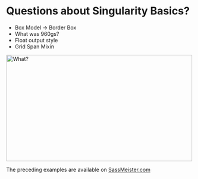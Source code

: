 # Questions about Singularity Basics?

<div class="mid-columns">
  <div>
    <ul>
      <li>Box Model &rarr; Border Box</li>
      <li>What was 960gs?</li>
      <li>Float output style</li>
      <li>Grid Span Mixin</li>
    </ul>
  </div>
  <div>
    <img src="img/confused-mogli.gif" alt="What?" width="500" height="285" />
  </div>
</div>

<p class="small">The preceding examples are available on <a target="_blank" href="http://sassmeister.com/gist/21840fa2c486b6e698d7">SassMeister.com</a></p>
